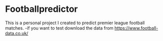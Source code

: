 # Footballpredictor
This is a personal project I created to predict premier league football matches.
-if you want to test download the data from https://www.football-data.co.uk/